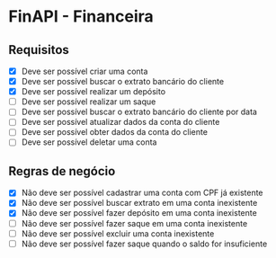 # FinAPI - Financeira

## Requisitos

- [x] Deve ser possível criar uma conta
- [x] Deve ser possível buscar o extrato bancário do cliente
- [x] Deve ser possível realizar um depósito
- [ ] Deve ser possível realizar um saque
- [ ] Deve ser possível buscar o extrato bancário do cliente por data
- [ ] Deve ser possível atualizar dados da conta do cliente
- [ ] Deve ser possível obter dados da conta do cliente
- [ ] Deve ser possível deletar uma conta

## Regras de negócio

- [x] Não deve ser possível cadastrar uma conta com CPF já existente
- [x] Não deve ser possível buscar extrato em uma conta inexistente
- [x] Não deve ser possível fazer depósito em uma conta inexistente
- [ ] Não deve ser possível fazer saque em uma conta inexistente
- [ ] Não deve ser possível excluir uma conta inexistente
- [ ] Não deve ser possível fazer saque quando o saldo for insuficiente